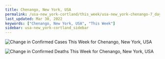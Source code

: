 ```yaml
---
title: Chenango, New York, USA
permalink: /usa-new_york-cortland/this_week/usa-new_york-chenango-7_days.html
last_updated: Mar 30, 2022
keywords: ["Chenango, New York, USA", "This Week"]
sidebar: usa-new_york-cortland_sidebar
---
```


![Change in Confirmed Cases This Week for Chenango, New York, USA](/covid_tracker/images/graphs/usa-new_york-chenango-delta_confirmed-7_days_graph.png)

![Change in Confirmed Deaths This Week for Chenango, New York, USA](/covid_tracker/images/graphs/usa-new_york-chenango-delta_deaths-7_days_graph.png)
